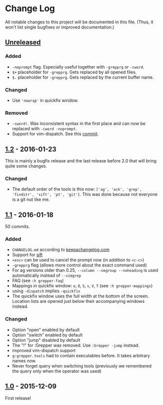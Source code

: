 # Change Log

All notable changes to this project will be documented in this file. (Thus, it
won't list single bugfixes or improved documentation.)

## [Unreleased]

### Added

- `-noprompt` flag. Especially useful together with `-grepprg` or `-cword`.
- `$+` placeholder for `-grepprg`. Gets replaced by all opened files.
- `$.` placeholder for `-grepprg`. Gets replaced by the current buffer name.

### Changed

- Use `'nowrap'` in quickfix window.

### Removed

- `-cword!`. Was inconsistent syntax in the first place and can now be replaced
  with `-cword -noprompt`.
- Support for vim-dispatch. See this
  [commit](https://github.com/mhinz/vim-grepper/commit/c345137c336c531209a6082a6fcd5c2722d45773).

## [1.2] - 2016-01-23

This is mainly a bugfix release and the last release before 2.0 that will bring
quite some changes.

### Changed

- The default order of the tools is this now: `['ag', 'ack', 'grep', 'findstr',
  'sift', 'pt', 'git']`. This was done because not everyone is a git nut like
  me.

## [1.1] - 2016-01-18

50 commits.

### Added
- `CHANGELOG.md` according to [keepachangelog.com](http://keepachangelog.com)
- Support for [sift](https://sift-tool.org)
- `<esc>` can be used to cancel the prompt now (in addition to `<c-c>`)
- `-grepprg` flag (allows more control about the exact command used)
- For ag versions older than 0.25, `--column --nogroup --noheading` is used
  automatically instead of `--vimgrep`
- FAQ (see `:h grepper-faq`)
- Mappings in quickfix window: `o`, `O`, `S`, `v`, `V`, `T` (see `:h
  grepper-mappings`)
- using `-dispatch` implies `-quickfix`
- The quickfix window uses the full width at the bottom of the screen. Location
  lists are opened just below their accompanying windows instead.

### Changed
- Option "open" enabled by default
- Option "switch" enabled by default
- Option "jump" disabled by default
- The "!" for :Grepper was removed. Use `:Grepper -jump` instead.
- improved vim-dispatch support
- `g:grepper.tools` had to contain executables before. It takes arbitrary names
  now.
- Never forget query when switching tools (previously we remembered the query
  only when the operator was used)

## [1.0] - 2015-12-09
First release!

[Unreleased]: https://github.com/mhinz/vim-grepper/compare/v1.2...HEAD
[1.2]: https://github.com/mhinz/vim-grepper/compare/v1.1...v1.2
[1.1]: https://github.com/mhinz/vim-grepper/compare/v1.0...v1.1
[1.0]: https://github.com/mhinz/vim-grepper/compare/8b9234f...v1.0

